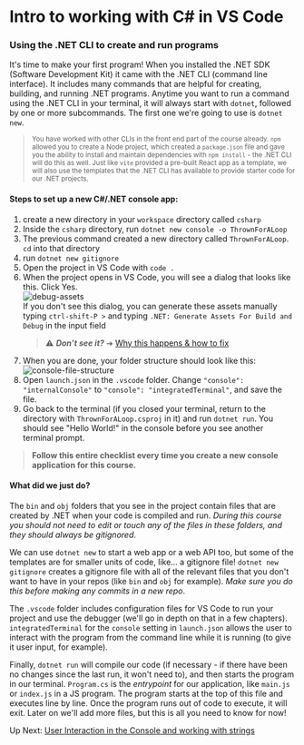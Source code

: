 # Intro to working with C# in VS Code 

### Using the .NET CLI to create and run programs
It's time to make your first program! When you installed the .NET SDK (Software Development Kit) it came with the .NET CLI (command line interface). It includes many commands that are helpful for creating, building, and running .NET programs. Anytime you want to run a command using the .NET CLI in your terminal, it will always start with `dotnet`, followed by one or more subcommands. The first one we're going to use is `dotnet new`.<br>

> <sub>You have worked with other CLIs in the front end part of the course already. `npm` allowed you to create a Node project, which created a `package.json` file and gave you the ability to install and maintain dependencies with `npm install` - the .NET CLI will do this as well. Just like `vite` provided a pre-built React app as a template, we will also use the templates that the .NET CLI has available to provide starter code for our .NET projects.</sub>  

#### Steps to set up a new C#/.NET console app:
1. create a new directory in your `workspace` directory called `csharp`
1. Inside the `csharp` directory, run `dotnet new console -o ThrownForALoop`
1. The previous command created a new directory called `ThrownForALoop`. `cd` into that directory
1. run `dotnet new gitignore`
1. Open the project in VS Code with `code .`
1. When the project opens in VS Code, you will see a dialog that looks like this. Click Yes.<br> ![debug-assets](../../assets/build-and-debug-assets.png)<br> If you don't see this dialog, you can generate these assets manually typing `ctrl-shift-P >` and typing `.NET: Generate Assets For Build and Debug` in the input field
    >⚠️ _**Don’t see it?**_ ➔ [Why this happens & how to fix](book-1-installations.md#c-extension-for-vs-code)
1. When you are done, your folder structure should look like this: <br>
![console-file-structure](../../assets/console-file-structure.png)<br>
1. Open `launch.json` in the `.vscode` folder. Change `"console": "internalConsole"` to `"console": "integratedTerminal"`, and save the file. 
1. Go back to the terminal (if you closed your terminal, return to the directory with `ThrownForALoop.csproj` in it) and run `dotnet run`. You should see "Hello World!" in the console before you see another terminal prompt. 

>**Follow this entire checklist every time you create a new console application for this course.**

#### What did we just do?
The `bin` and `obj` folders that you see in the project contain files that are created by .NET when your code is compiled and run. *During this course you should not need to edit or touch any of the files in these folders, and they should always be gitignored*.

We can use `dotnet new` to start a web app or a web API too, but some of the templates are for smaller units of code, like... a gitignore file! `dotnet new gitignore` creates a gitignore file with all of the relevant files that you don't want to have in your repos (like `bin` and `obj` for example). *Make sure you do this before making any commits in a new repo*. 

The `.vscode` folder includes configuration files for VS Code to run your project and use the debugger (we'll go in depth on that in a few chapters). `integratedTerminal` for the `console` setting in `launch.json` allows the user to interact with the program from the command line while it is running (to give it user input, for example). 

Finally, `dotnet run` will compile our code (if necessary - if there have been no changes since the last run, it won't need to), and then starts the program in our terminal. `Program.cs` is the _entrypoint_ for our application, like `main.js` or `index.js` in a JS program. The program starts at the top of this file and executes line by line. Once the program runs out of code to execute, it will exit. Later on we'll add more files, but this is all you need to know for now!

Up Next: [User Interaction in the Console and working with strings](./interacting-with-console.md)